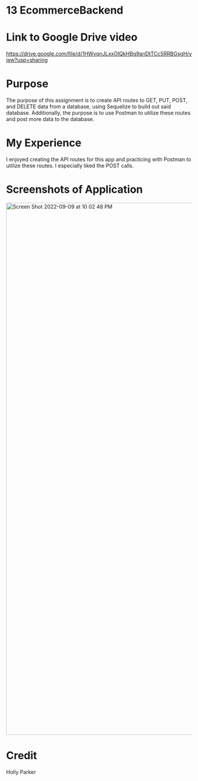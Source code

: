 # 13 EcommerceBackend


# Link to Google Drive video
https://drive.google.com/file/d/1HWvqnJLxxOlQkHBg9anDtTCc5RRBGsgH/view?usp=sharing

# Purpose 
The purpose of this assignment is to create API routes to GET, PUT, POST, and DELETE data from a database, using Sequelize to build out said database. Additionally, the purpose is to use Postman to utilize these routes and post more data to the database.

# My Experience
I enjoyed creating the API routes for this app and practicing with Postman to utilize these routes. I especially liked the POST calls.

# Screenshots of Application
<img width="1440" alt="Screen Shot 2022-09-09 at 10 02 48 PM" src="https://user-images.githubusercontent.com/67671637/189466632-c7330272-2fd7-4858-b241-71bf50a68f52.png">

# Credit 
Holly Parker

